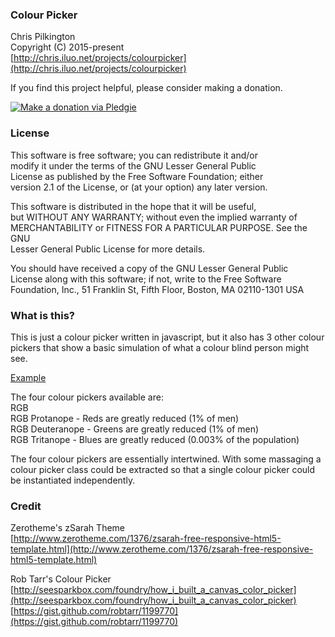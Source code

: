 ### Colour Picker  
 Chris Pilkington  
 Copyright (C) 2015-present  
 [http://chris.iluo.net/projects/colourpicker](http://chris.iluo.net/projects/colourpicker)

If you find this project helpful, please consider making a donation.

[![Make a donation via Pledgie](http://www.pledgie.com/campaigns/17973.png?skin_name=chrome)](http://www.pledgie.com/campaigns/17973)

### License

This software is free software; you can redistribute it and/or  
 modify it under the terms of the GNU Lesser General Public  
 License as published by the Free Software Foundation; either  
 version 2.1 of the License, or (at your option) any later version.

This software is distributed in the hope that it will be useful,  
 but WITHOUT ANY WARRANTY; without even the implied warranty of  
 MERCHANTABILITY or FITNESS FOR A PARTICULAR PURPOSE. See the GNU  
 Lesser General Public License for more details.

You should have received a copy of the GNU Lesser General Public  
 License along with this software; if not, write to the Free Software  
 Foundation, Inc., 51 Franklin St, Fifth Floor, Boston, MA 02110-1301 USA  
 
### What is this?

This is just a colour picker written in javascript, but it also has 3 other colour pickers that show a basic simulation of what a colour blind person might see.  

[Example](http://chris.iluo.net/projects/colourpicker/)  

The four colour pickers available are:  
RGB  
RGB Protanope - Reds are greatly reduced (1% of men)  
RGB Deuteranope - Greens are greatly reduced (1% of men)  
RGB Tritanope - Blues are greatly reduced (0.003% of the population)  

The four colour pickers are essentially intertwined.  With some massaging a colour picker class could be extracted so that a single colour picker could be instantiated independently.  

### Credit

Zerotheme's zSarah Theme  
[http://www.zerotheme.com/1376/zsarah-free-responsive-html5-template.html](http://www.zerotheme.com/1376/zsarah-free-responsive-html5-template.html)  

Rob Tarr's Colour Picker  
[http://seesparkbox.com/foundry/how_i_built_a_canvas_color_picker](http://seesparkbox.com/foundry/how_i_built_a_canvas_color_picker)  
[https://gist.github.com/robtarr/1199770](https://gist.github.com/robtarr/1199770)  
